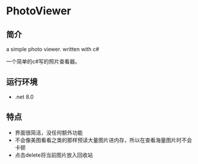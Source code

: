 # PhotoViewer

## 简介

a simple photo viewer. written with c#

一个简单的c#写的照片查看器。

## 运行环境

- .net 8.0

## 特点

- 界面很简洁，没任何额外功能
- 不会像美图看看之类的那样预读大量图片进内存，所以在查看海量图片时不会卡顿
- 点击delete将当前图片放入回收站
